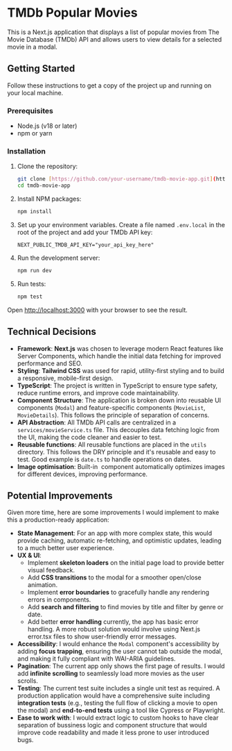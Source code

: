 # TMDb Popular Movies

This is a Next.js application that displays a list of popular movies from The Movie Database (TMDb) API and allows users to view details for a selected movie in a modal.

## Getting Started

Follow these instructions to get a copy of the project up and running on your local machine.

### Prerequisites

- Node.js (v18 or later)
- npm or yarn

### Installation

1.  Clone the repository:
    ```bash
    git clone [https://github.com/your-username/tmdb-movie-app.git](https://github.com/your-username/tmdb-movie-app.git)
    cd tmdb-movie-app
    ```

2.  Install NPM packages:
    ```bash
    npm install
    ```

3.  Set up your environment variables. Create a file named `.env.local` in the root of the project and add your TMDb API key:
    ```
    NEXT_PUBLIC_TMDB_API_KEY="your_api_key_here"
    ```

4.  Run the development server:
    ```bash
    npm run dev
    ```

5.  Run tests:
    ```bash
    npm test
    ```

Open [http://localhost:3000](http://localhost:3000) with your browser to see the result.

##  Technical Decisions

-   **Framework**: **Next.js** was chosen to leverage modern React features like Server Components, which handle the initial data fetching for improved performance and SEO.
-   **Styling**: **Tailwind CSS** was used for rapid, utility-first styling and to build a responsive, mobile-first design.
-   **TypeScript**: The project is written in TypeScript to ensure type safety, reduce runtime errors, and improve code maintainability.
-   **Component Structure**: The application is broken down into reusable UI components (`Modal`) and feature-specific components (`MovieList`, `MovieDetails`). This follows the principle of separation of concerns.
-   **API Abstraction**: All TMDb API calls are centralized in a `services/movieService.ts` file. This decouples data fetching logic from the UI, making the code cleaner and easier to test.
-   **Reusable functions**: All reusable functions are placed in the `utils` directory. This follows the DRY principle and it's reusable and easy to test. Good example is `date.ts` to handle operations on dates.
-   **Image optimisation**: Built-in <Image> component automatically optimizes images for different devices, improving performance.

## Potential Improvements

Given more time, here are some improvements I would implement to make this a production-ready application:

-   **State Management**: For an app with more complex state, this would provide caching, automatic re-fetching, and optimistic updates, leading to a much better user experience.
-   **UX & UI**:
    -   Implement **skeleton loaders** on the initial page load to provide better visual feedback.
    -   Add **CSS transitions** to the modal for a smoother open/close animation.
    -   Implement **error boundaries** to gracefully handle any rendering errors in components.
    -   Add **search and filtering** to find movies by title and filter by genre or date.
    -   Add better **error handling** currently, the app has basic error handling. A more robust solution would involve using Next.js error.tsx files to show user-friendly error messages.
-   **Accessibility**: I would enhance the `Modal` component's accessibility by adding **focus trapping**, ensuring the user cannot tab outside the modal, and making it fully compliant with WAI-ARIA guidelines.
-   **Pagination**: The current app only shows the first page of results. I would add **infinite scrolling** to seamlessly load more movies as the user scrolls.
-   **Testing**: The current test suite includes a single unit test as required. A production application would have a comprehensive suite including **integration tests** (e.g., testing the full flow of clicking a movie to open the modal) and **end-to-end tests** using a tool like Cypress or Playwright.
-   **Ease to work with**: I would extract logic to custom hooks to have clear separation of bussiness logic and component structure that would improve code readability and made it less prone to user introduced bugs. 
